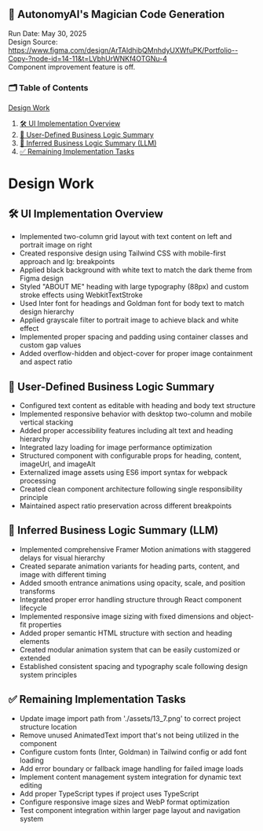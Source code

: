 
## 🧙 AutonomyAI's Magician Code Generation
Run Date: May 30, 2025  
Design Source: https://www.figma.com/design/ArTAldhibQMnhdyUXWfuPK/Portfolio--Copy-?node-id=14-11&t=LVbhUrWNKf4OTGNu-4  
Component improvement feature is off.

### 🗂 Table of Contents
[Design Work](#design-work)
1. [🛠 UI Implementation Overview](#🛠-ui-implementation-overview)
2. [🧠 User-Defined Business Logic Summary](#🧠-user-defined-business-logic-summary)
3. [🤖 Inferred Business Logic Summary (LLM)](#🤖-inferred-business-logic-summary-llm)
4. [✅ Remaining Implementation Tasks](#✅-remaining-implementation-tasks)


# Design Work
## 🛠 UI Implementation Overview
- Implemented two-column grid layout with text content on left and portrait image on right
- Created responsive design using Tailwind CSS with mobile-first approach and lg: breakpoints
- Applied black background with white text to match the dark theme from Figma design
- Styled "ABOUT ME" heading with large typography (88px) and custom stroke effects using WebkitTextStroke
- Used Inter font for headings and Goldman font for body text to match design hierarchy
- Applied grayscale filter to portrait image to achieve black and white effect
- Implemented proper spacing and padding using container classes and custom gap values
- Added overflow-hidden and object-cover for proper image containment and aspect ratio

## 🧠 User-Defined Business Logic Summary
- Configured text content as editable with heading and body text structure
- Implemented responsive behavior with desktop two-column and mobile vertical stacking
- Added proper accessibility features including alt text and heading hierarchy
- Integrated lazy loading for image performance optimization
- Structured component with configurable props for heading, content, imageUrl, and imageAlt
- Externalized image assets using ES6 import syntax for webpack processing
- Created clean component architecture following single responsibility principle
- Maintained aspect ratio preservation across different breakpoints

## 🤖 Inferred Business Logic Summary (LLM)
- Implemented comprehensive Framer Motion animations with staggered delays for visual hierarchy
- Created separate animation variants for heading parts, content, and image with different timing
- Added smooth entrance animations using opacity, scale, and position transforms
- Integrated proper error handling structure through React component lifecycle
- Implemented responsive image sizing with fixed dimensions and object-fit properties
- Added proper semantic HTML structure with section and heading elements
- Created modular animation system that can be easily customized or extended
- Established consistent spacing and typography scale following design system principles

## ✅ Remaining Implementation Tasks
- Update image import path from './assets/13_7.png' to correct project structure location
- Remove unused AnimatedText import that's not being utilized in the component
- Configure custom fonts (Inter, Goldman) in Tailwind config or add font loading
- Add error boundary or fallback image handling for failed image loads
- Implement content management system integration for dynamic text editing
- Add proper TypeScript types if project uses TypeScript
- Configure responsive image sizes and WebP format optimization
- Test component integration within larger page layout and navigation system
